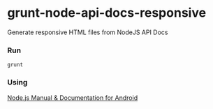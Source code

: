 # grunt-node-api-docs-responsive

Generate responsive HTML files from NodeJS API Docs

### Run

    grunt

### Using

[Node.js Manual & Documentation for Android](https://play.google.com/store/apps/details?id=com.mc.nad)
